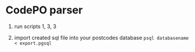 CodePO parser
=============

1) run scripts 1, 3, 3

2) import created sql file into your postcodes database `psql databasename < export.pgsql`
